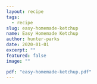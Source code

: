 ```yaml
---
layout: recipe
tags:
  - recipe
slug: easy-homemade-ketchup
name: Easy Homemade Ketchup
author: hunter-parks
date: 2020-01-01
excerpt: ""
featured: false
image: ""

pdf: "easy-homemade-ketchup.pdf"
---
```

